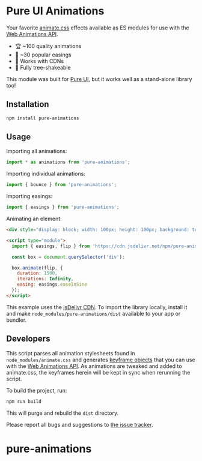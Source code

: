 # Pure UI Animations

Your favorite [animate.css](https://animate.style/) effects available as ES modules for use with the [Web Animations API](https://developer.mozilla.org/en-US/docs/Web/API/Web_Animations_API).

- 🏆 ~100 quality animations
- 🎾 ~30 popular easings
- 🚚 Works with CDNs
- 🌲 Fully tree-shakeable


This module was built for [Pure UI](https://pureui.xyz/), but it works well as a stand-alone library too!

## Installation

```bash
npm install pure-animations
```

## Usage

Importing all animations:

```js
import * as animations from 'pure-animations';
```

Importing individual animations:

```js
import { bounce } from 'pure-animations';
```

Importing easings:

```js
import { easings } from 'pure-animations';
```

Animating an element:

```html
<div style="display: block; width: 100px; height: 100px; background: tomato; margin: 2rem;"></div>

<script type="module">
  import { easings, flip } from 'https://cdn.jsdelivr.net/npm/pure-animations@1/dist/index.js';

  const box = document.querySelector('div');

  box.animate(flip, {
    duration: 1500,
    iterations: Infinity,
    easing: easings.easeInSine
  });
</script>
```

This example uses the [jsDelivr CDN](https://www.jsdelivr.com/). To import the library locally, install it and make `node_modules/pure-animations/dist` available to your app or bundler.

## Developers

This script parses all animation stylesheets found in `node_modules/animate.css` and generates [keyframe objects](https://developer.mozilla.org/en-US/docs/Web/API/Web_Animations_API/Keyframe_Formats) that you can use with the [Web Animations API](https://developer.mozilla.org/en-US/docs/Web/API/Web_Animations_API). As animations are tweaked and added to animate.css, the keyframes herein will be kept in sync when rerunning the script.

To build the project, run:

```bash
npm run build
```

This will purge and rebuild the `dist` directory.

Please report all bugs and suggestions to [the issue tracker](https://github.com/shoelace-style/animations/issues).
# pure-animations
